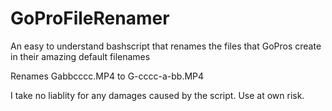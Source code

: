 # GoProFileRenamer
An easy to understand bashscript that renames the files that GoPros create in their amazing default filenames

Renames Gabbcccc.MP4 to G-cccc-a-bb.MP4

I take no liablity for any damages caused by the script. Use at own risk.
